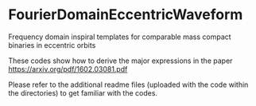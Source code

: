 # FourierDomainEccentricWaveform
Frequency domain inspiral templates for comparable mass compact binaries in eccentric orbits


These codes show how to derive the major expressions in the paper https://arxiv.org/pdf/1602.03081.pdf

Please refer to the additional readme files (uploaded with the code within the directories) to get familiar with the codes.
